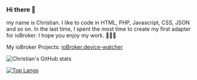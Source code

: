 ### Hi there 👋

my name is Christian. I like to code in HTML, PHP, Javascript, CSS, JSON and so on. In the last time, I spent the most time to create my first adapter for ioBroker. I hope you enjoy my work. 👨🏼‍💻

My ioBroker Projects:
[ioBroker.device-watcher]([https://github.com/](https://github.com/ciddi89/ioBroker.device-watcher))



<!--
**ciddi89/ciddi89** is a ✨ _special_ ✨ repository because its `README.md` (this file) appears on your GitHub profile.

Here are some ideas to get you started:

- 🔭 I’m currently working on ...
- 🌱 I’m currently learning ...
- 👯 I’m looking to collaborate on ...
- 🤔 I’m looking for help with ...
- 💬 Ask me about ...
- 📫 How to reach me: ...
- 😄 Pronouns: ...
- ⚡ Fun fact: ...
-->

![Christian's GitHub stats](https://github-readme-stats.vercel.app/api?username=ciddi89&show_icons=true&theme=onedark)

[![Top Langs](https://github-readme-stats.vercel.app/api/top-langs/?username=ciddi89&layout=compact&theme=onedark)](https://github.com/ciddi89/?tab=repositories)

